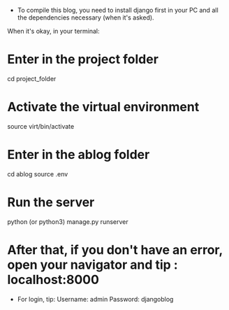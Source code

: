 * To compile this blog, you need to install django first in your PC and all the dependencies necessary (when it's asked).

When it's okay, in your terminal:
# Enter in the project folder 
cd project_folder

# Activate the virtual environment
source virt/bin/activate

# Enter in the ablog folder
cd ablog
source .env

# Run the server
python (or python3) manage.py runserver

# After that, if you don't have an error, open your navigator and tip : localhost:8000

* For login, tip:
Username: admin
Password: djangoblog
